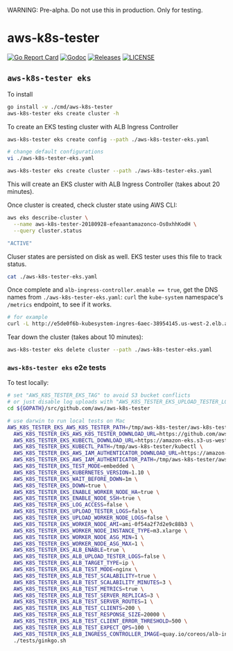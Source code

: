 


WARNING: Pre-alpha. Do not use this in production. Only for testing.



# aws-k8s-tester

[![Go Report Card](https://goreportcard.com/badge/github.com/aws/aws-k8s-tester)](https://goreportcard.com/report/github.com/aws/aws-k8s-tester)
[![Godoc](http://img.shields.io/badge/go-documentation-blue.svg?style=flat-square)](https://godoc.org/github.com/aws/aws-k8s-tester)
[![Releases](https://img.shields.io/github/release/aws/aws-k8s-tester/all.svg?style=flat-square)](https://github.com/aws/aws-k8s-tester/releases)
[![LICENSE](https://img.shields.io/github/license/aws/aws-k8s-tester.svg?style=flat-square)](https://github.com/aws/aws-k8s-tester/blob/master/LICENSE)

## `aws-k8s-tester eks`

To install

```bash
go install -v ./cmd/aws-k8s-tester
aws-k8s-tester eks create cluster -h
```

To create an EKS testing cluster with ALB Ingress Controller

```bash
aws-k8s-tester eks create config --path ./aws-k8s-tester-eks.yaml

# change default configurations
vi ./aws-k8s-tester-eks.yaml
```

```bash
aws-k8s-tester eks create cluster --path ./aws-k8s-tester-eks.yaml
```

This will create an EKS cluster with ALB Ingress Controller (takes about 20 minutes).

Once cluster is created, check cluster state using AWS CLI:

```bash
aws eks describe-cluster \
  --name aws-k8s-tester-20180928-efeaantamazonco-Os0xhhKodH \
  --query cluster.status

"ACTIVE"
```

Cluser states are persisted on disk as well. EKS tester uses this file to track status.

```bash
cat ./aws-k8s-tester-eks.yaml
```

Once complete and `alb-ingress-controller.enable == true`, get the DNS names from `./aws-k8s-tester-eks.yaml`: `curl` the `kube-system` namespace's `/metrics` endpoint, to see if it works.

```bash
# for example
curl -L http://e5de0f6b-kubesystem-ingres-6aec-38954145.us-west-2.elb.amazonaws.com/metrics
```

Tear down the cluster (takes about 10 minutes):

```bash
aws-k8s-tester eks delete cluster --path ./aws-k8s-tester-eks.yaml
```

### `aws-k8s-tester eks` e2e tests

To test locally:

```bash
# set "AWS_K8S_TESTER_EKS_TAG" to avoid S3 bucket conflicts
# or just disable log uploads with "AWS_K8S_TESTER_EKS_UPLOAD_TESTER_LOGS=false"
cd ${GOPATH}/src/github.com/aws/aws-k8s-tester

# use darwin to run local tests on Mac
AWS_K8S_TESTER_EKS_AWS_K8S_TESTER_PATH=/tmp/aws-k8s-tester/aws-k8s-tester \
  AWS_K8S_TESTER_EKS_AWS_K8S_TESTER_DOWNLOAD_URL=https://github.com/aws/aws-k8s-tester/releases/download/0.1.3/aws-k8s-tester-0.1.3-linux-amd64 \
  AWS_K8S_TESTER_EKS_KUBECTL_DOWNLOAD_URL=https://amazon-eks.s3-us-west-2.amazonaws.com/1.10.3/2018-07-26/bin/linux/amd64/kubectl \
  AWS_K8S_TESTER_EKS_KUBECTL_PATH=/tmp/aws-k8s-tester/kubectl \
  AWS_K8S_TESTER_EKS_AWS_IAM_AUTHENTICATOR_DOWNLOAD_URL=https://amazon-eks.s3-us-west-2.amazonaws.com/1.10.3/2018-07-26/bin/linux/amd64/aws-iam-authenticator \
  AWS_K8S_TESTER_EKS_AWS_IAM_AUTHENTICATOR_PATH=/tmp/aws-k8s-tester/aws-iam-authenticator \
  AWS_K8S_TESTER_EKS_TEST_MODE=embedded \
  AWS_K8S_TESTER_EKS_KUBERNETES_VERSION=1.10 \
  AWS_K8S_TESTER_EKS_WAIT_BEFORE_DOWN=1m \
  AWS_K8S_TESTER_EKS_DOWN=true \
  AWS_K8S_TESTER_EKS_ENABLE_WORKER_NODE_HA=true \
  AWS_K8S_TESTER_EKS_ENABLE_NODE_SSH=true \
  AWS_K8S_TESTER_EKS_LOG_ACCESS=false \
  AWS_K8S_TESTER_EKS_UPLOAD_TESTER_LOGS=false \
  AWS_K8S_TESTER_EKS_UPLOAD_WORKER_NODE_LOGS=false \
  AWS_K8S_TESTER_EKS_WORKER_NODE_AMI=ami-0f54a2f7d2e9c88b3 \
  AWS_K8S_TESTER_EKS_WORKER_NODE_INSTANCE_TYPE=m3.xlarge \
  AWS_K8S_TESTER_EKS_WORKER_NODE_ASG_MIN=1 \
  AWS_K8S_TESTER_EKS_WORKER_NODE_ASG_MAX=1 \
  AWS_K8S_TESTER_EKS_ALB_ENABLE=true \
  AWS_K8S_TESTER_EKS_ALB_UPLOAD_TESTER_LOGS=false \
  AWS_K8S_TESTER_EKS_ALB_TARGET_TYPE=ip \
  AWS_K8S_TESTER_EKS_ALB_TEST_MODE=nginx \
  AWS_K8S_TESTER_EKS_ALB_TEST_SCALABILITY=true \
  AWS_K8S_TESTER_EKS_ALB_TEST_SCALABILITY_MINUTES=3 \
  AWS_K8S_TESTER_EKS_ALB_TEST_METRICS=true \
  AWS_K8S_TESTER_EKS_ALB_TEST_SERVER_REPLICAS=3 \
  AWS_K8S_TESTER_EKS_ALB_TEST_SERVER_ROUTES=1 \
  AWS_K8S_TESTER_EKS_ALB_TEST_CLIENTS=200 \
  AWS_K8S_TESTER_EKS_ALB_TEST_RESPONSE_SIZE=20000 \
  AWS_K8S_TESTER_EKS_ALB_TEST_CLIENT_ERROR_THRESHOLD=500 \
  AWS_K8S_TESTER_EKS_ALB_TEST_EXPECT_QPS=100 \
  AWS_K8S_TESTER_EKS_ALB_INGRESS_CONTROLLER_IMAGE=quay.io/coreos/alb-ingress-controller:1.0-beta.7 \
  ./tests/ginkgo.sh
```
